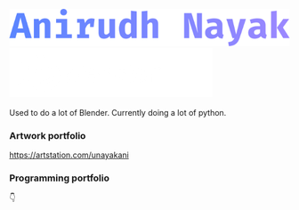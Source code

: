 ![Name](name.png)
<br>
![Software](software.png)
<br>
<br>
Used to do a lot of Blender. Currently doing a lot of python.
### Artwork portfolio
https://artstation.com/unayakani
### Programming portfolio
👇
